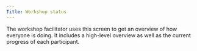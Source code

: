 ```yaml
---
Title: Workshop status
---
```


The workshop facilitator uses this screen to get an overview of how everyone is doing. It includes a high-level overview as well as the current progress of each participant.
